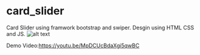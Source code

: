 # card_slider
Card Slider using framwork bootstrap and swiper.
Desgin using HTML CSS and JS.
![alt text](https://user-images.githubusercontent.com/88928902/185574461-d5a19c8e-f6fa-49e0-b5ea-4d726133e20e.jpg)

Demo Video:https://youtu.be/MpDCUcBdaXgi5qwBC
